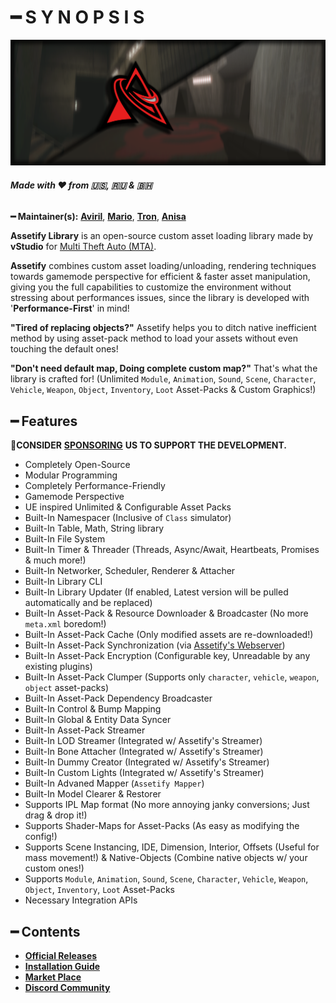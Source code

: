 # ━ S Y N O P S I S

![](https://raw.githubusercontent.com/ov-sa/Assetify-Library/docs/assets/assetify_banner.png)

###### **Made with :heart: from 🇺🇸, 🇷🇺 & 🇧🇭**
**━ Maintainer(s):** [**Aviril**](https://github.com/Aviril), [**Mario**](https://github.com/OvileAmriam), [**Tron**](https://github.com/OvileAmriam), [**Anisa**](https://github.com/Anisa-Nur)

**Assetify Library** is an open-source custom asset loading library made by **vStudio** for [Multi Theft Auto \(MTA\)](https://multitheftauto.com/).

**Assetify** combines custom asset loading/unloading, rendering techniques towards gamemode perspective for efficient & faster asset manipulation, giving you the full capabilities to customize the environment without stressing about performances issues, since the library is developed with '**Performance-First**' in mind!

**"Tired of replacing objects?"** Assetify helps you to ditch native inefficient method by using asset-pack method to load your assets without even touching the default ones! 

**"Don't need default map, Doing complete custom map?"** That's what the library is crafted for! (Unlimited `Module`, `Animation`, `Sound`, `Scene`, `Character`, `Vehicle`, `Weapon`, `Object`, `Inventory`, `Loot` Asset-Packs & Custom Graphics!)

## ━ Features

💎**CONSIDER** [**SPONSORING**](https://ko-fi.com/ovStudio) **US TO SUPPORT THE DEVELOPMENT.**

* Completely Open-Source
* Modular Programming
* Completely Performance-Friendly
* Gamemode Perspective
* UE inspired Unlimited & Configurable Asset Packs
* Built-In Namespacer (Inclusive of `Class` simulator)
* Built-In Table, Math, String library
* Built-In File System
* Built-In Timer & Threader (Threads, Async/Await, Heartbeats, Promises & much more!)
* Built-In Networker, Scheduler, Renderer & Attacher
* Built-In Library CLI
* Built-In Library Updater (If enabled, Latest version will be pulled automatically and be replaced)
* Built-In Asset-Pack & Resource Downloader & Broadcaster (No more `meta.xml` boredom!)
* Built-In Asset-Pack Cache (Only modified assets are re-downloaded!)
* Built-In Asset-Pack Synchronization (via [Assetify's Webserver](https://github.com/ov-sa/Assetify-Webserver))
* Built-In Asset-Pack Encryption (Configurable key, Unreadable by any existing plugins)
* Built-In Asset-Pack Clumper (Supports only `character`, `vehicle`, `weapon`, `object` asset-packs)
* Built-In Asset-Pack Dependency Broadcaster
* Built-In Control & Bump Mapping
* Built-In Global & Entity Data Syncer
* Built-In Asset-Pack Streamer
* Built-In LOD Streamer (Integrated w/ Assetify's Streamer)
* Built-In Bone Attacher (Integrated w/ Assetify's Streamer)
* Built-In Dummy Creator (Integrated w/ Assetify's Streamer)
* Built-In Custom Lights (Integrated w/ Assetify's Streamer)
* Built-In Advaned Mapper  (`Assetify Mapper`)
* Built-In Model Clearer & Restorer
* Supports IPL Map format (No more annoying janky conversions; Just drag & drop it!)
* Supports Shader-Maps for Asset-Packs (As easy as modifying the config!)
* Supports Scene Instancing, IDE, Dimension, Interior, Offsets (Useful for mass movement!) & Native-Objects (Combine native objects w/ your custom ones!)
* Supports `Module`, `Animation`, `Sound`, `Scene`, `Character`, `Vehicle`, `Weapon`, `Object`, `Inventory`, `Loot` Asset-Packs
* Necessary Integration APIs

## ━ Contents

* [**Official Releases**](https://github.com/ov-sa/Assetify-Library/releases)
* [**Installation Guide**](https://github.com/ov-sa/Assetify-Library/wiki)
* [**Market Place**](https://github.com/ov-sa/Assetify-Library/tree/marketplace)
* [**Discord Community**](http://discord.gg/sVCnxPW)
